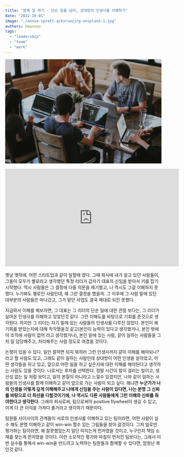 ```yaml
---
title: "함께 일 하기 - 단순 일을 넘어, 상대방의 인생사를 이해하기"
date: "2022-10-01"
image: "./annie-spratt-qckxruozjrg-unsplash-1.jpg"
authors: hwansoo
tags:
  - "leadership"
  - "team"
  - "work"
---
```

![featured image](./annie-spratt-qckxruozjrg-unsplash-1.jpg)

<iframe width="560" height="315" src="https://www.youtube.com/embed/rSRIxGEA-6w?si=YgYqFXBt-ug1pEUt" title="YouTube video player" frameborder="0" allow="accelerometer; autoplay; clipboard-write; encrypted-media; gyroscope; picture-in-picture; web-share" allowfullscreen></iframe>

옛날 옛적에, 어떤 스타트업과 같이 일할때 였다. 그때 회사에 내가 알고 있던 사람들이, 그들이 모두가 별로라고 생각했던 특정 리더가 갑자기 대표의 신임을 받아서 키를 잡기 시작했다. 역시 사람들은 그 결정에 다들 의문을 제기했고, 나 역시도 그걸 이해하지 못했다. 누가봐도 별로인 사람인데, 왜 그런 결정을 했을까. 그 이후에 그 사람 밑에 있던 대부분의 사람들은 떠나갔고, 그가 맡던 사업도 결국 제대로 되진 못했다.

지금와서 이해를 해보자면, 그 대표는 그 리더의 단순 일에 대한 관점 보다는, 그 리더가 살아온 인생사를 이해하고 있었던것 같다. 그런 이해도를 바탕으로 기회를 준것으로 생각된다. 하지만 그 리더는 자기 밑에 있는 사람들의 인생사를 다루진 않았다. 본인이 왜 기회를 받았는지에 대해 착각했을것 같고(본인이 능력이 있다고 생각했거나, 본인 밖에 이 조직에 사람이 없어 라고 생각했거나), 본인 밑에 있는 사람, 같이 일하는 사람들을 그저 일 담당해주고, 처리해주는 사람 정도로 여겼을 것이다.

논쟁이 있을 수 있다. 일만 잘하면 되지 뭐하러 그런 인생사까지 같이 이해를 해야되나? 라고 할 사람도 있고, 그래도 같이 일하는 사람인데 상대방이 어떤 인생을 살아았고, 어떤 생각들을 하고 있고, 앞으로 어떤 일을 하고 싶은지에 대한 이해를 해야된다고 생각하는 사람도 있을 것이다. 나로서는 후자를 선택한다. 정말 시간이 많이 걸리는 일이고, 생산성 없는 일 처럼 보이고, 일의 본질이 아니라고 느낄수 있겠지만, 나와 같이 일하는 사람들의 인생사를 함께 이해하고 같이 앞으로 가는 사람이 되고 싶다. 왜냐면 **누군가가 나의 인생을 이렇게 깊게 이해해주고 나에게 신임을 주는 사람이 있다면, 나는 분명 그 신뢰를 바탕으로 더 최선을 다할것이기에, 나 역시도 다른 사람들에게 그런 이해와 신뢰를 줘야한다고 생각한다.** 그래야 회사로써, 팀으로써의 positive flywheel이 생길 수 있고, 이게 더 큰 이익을 가져다 줄거라고 생각하기 때문이다.

팀원들 사이사이의 관계들이 서로의 인생사를 이해하고 있는 팀이라면, 어떤 사람이 실수 해도 분명 이해하고 같이 win-win 할수 있는 그림들을 찾아 갈것이다. 그저 일로만 평가하는 팀이라면, 왜 잘못했었는지 일단 따지는게 먼저였을 것이고, 누구인지 책임 소재를 찾는게 먼저였을 것이다. 이런 소모적인 평가와 따짐이 먼저인 팀보다는, 그래서 이번 실수를 통해서 win-win을 만드려고 노력하는 팀원들과 함께할 수 있다면, 엄청난 복인것 같다.
